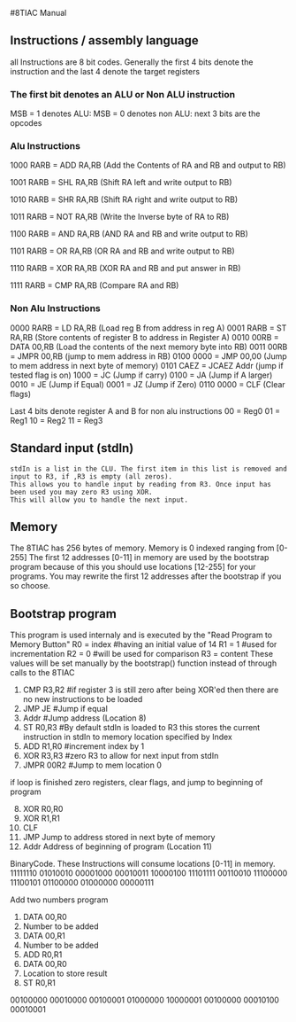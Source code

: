 #8TIAC Manual

## Instructions / assembly language
all Instructions are 8 bit codes. Generally the first 4 bits denote the instruction
and the last 4 denote the target registers

### The first bit denotes an ALU or Non ALU instruction
MSB = 1 denotes ALU:
MSB = 0 denotes non ALU:
next 3 bits are the opcodes

### Alu Instructions
1000 RARB = ADD RA,RB  (Add the Contents of RA and RB and output to RB)

1001 RARB = SHL RA,RB  (Shift RA left and write output to RB)

1010 RARB = SHR RA,RB  (Shift RA right and write output to RB)

1011 RARB = NOT RA,RB  (Write the Inverse byte of RA to RB)

1100 RARB = AND RA,RB  (AND RA and RB and write output to RB)

1101 RARB = OR  RA,RB  (OR RA and RB and write output to RB)

1110 RARB = XOR RA,RB  (XOR RA and RB and put answer in RB)

1111 RARB = CMP RA,RB  (Compare RA and RB)

### Non Alu Instructions
0000 RARB = LD RA,RB      (Load reg B from address in reg A)
0001 RARB = ST RA,RB      (Store contents of register B to address in Register A)
0010 00RB = DATA 00,RB    (Load the contents of the next memory byte into RB)
0011 00RB = JMPR 00,RB    (jump to mem address in RB)
0100 0000 = JMP 00,00     (Jump to mem address in next byte of memory)
0101 CAEZ = JCAEZ Addr    (jump if tested flag is on)
1000 = JC            (Jump if carry)
0100 = JA            (Jump if A larger)
0010 = JE            (Jump if Equal)
0001 = JZ            (Jump if Zero)
0110 0000 = CLF           (Clear flags)

Last 4 bits denote register A and B for non alu instructions
00 = Reg0
01 = Reg1
10 = Reg2
11 = Reg3

## Standard input (stdIn)
    stdIn is a list in the CLU. The first item in this list is removed and input to R3, if ,R3 is empty (all zeros).
    This allows you to handle input by reading from R3. Once input has been used you may zero R3 using XOR.
    This will allow you to handle the next input.
## Memory
The 8TIAC has 256 bytes of memory. Memory is 0 indexed ranging from [0-255]
The first 12 addresses [0-11] in memory are used by the bootstrap program because of this you should use
locations [12-255] for your programs. You may rewrite the first 12 addresses after the bootstrap if you so choose.

## Bootstrap program
This program is used internaly and is executed by the "Read Program to Memory Button"
R0 = index #having an initial value of 14
R1 = 1     #used for incrementation
R2 = 0     #will be used for comparison
R3 = content
These values will be set manually by the bootstrap() function instead of through calls to the 8TIAC


1.  CMP  R3,R2      #if register 3 is still zero after being XOR'ed then there are no new instructions to be loaded
2.  JMP  JE         #Jump if equal
3.  Addr            #Jump address (Location 8)
4.  ST   R0,R3      #By default stdIn is loaded to R3 this stores the current instruction in stdIn to memory location specified by Index
5.  ADD  R1,R0      #increment index by 1
6.  XOR  R3,R3      #zero R3 to allow for next input from stdIn
7.  JMPR 00R2       #Jump to mem location 0

if loop is finished zero registers, clear flags, and jump to beginning of program

8.  XOR  R0,R0       
9.  XOR  R1,R1
10. CLF
11. JMP             Jump to address stored in next byte of memory
12. Addr            Address of beginning of program (Location 11)



BinaryCode.  These Instructions will consume locations [0-11] in memory.
11111110
01010010
00001000
00010011
10000100
11101111
00110010
11100000
11100101
01100000
01000000
00000111


Add two numbers program
1. DATA 00,R0
2. Number to be added
3. DATA 00,R1
4. Number to be added
5. ADD R0,R1
6. DATA 00,R0
7. Location to store result
8. ST R0,R1


00100000
00010000
00100001
01000000
10000001
00100000
00010100
00010001

